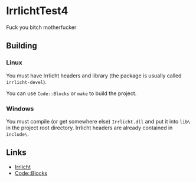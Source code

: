 # IrrlichtTest4
Fuck you bitch motherfucker

## Building
### Linux
You must have Irrlicht headers and library (the package is usually called `irrlicht-devel`).


You can use `Code::Blocks` or `make` to build the project.

### Windows
You must compile (or get somewhere else) `Irrlicht.dll` and put it into `lib\` in the project root directory. Irrlicht headers are already contained in `include\`.

## Links
* [Irrlicht](http://irrlicht.sourceforge.net)
* [Code::Blocks](http://codeblocks.org)
